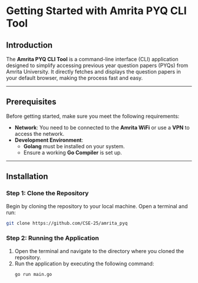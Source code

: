 # Getting Started with Amrita PYQ CLI Tool

## Introduction

The **Amrita PYQ CLI Tool** is a command-line interface (CLI) application designed to simplify accessing previous year question papers (PYQs) from Amrita University. It directly fetches and displays the question papers in your default browser, making the process fast and easy.

---

## Prerequisites

Before getting started, make sure you meet the following requirements:

- **Network**: You need to be connected to the **Amrita WiFi** or use a **VPN** to access the network.
- **Development Environment**:
  - **Golang** must be installed on your system.
  - Ensure a working **Go Compiler** is set up.

---

## Installation

### Step 1: Clone the Repository

Begin by cloning the repository to your local machine. Open a terminal and run:

```bash
git clone https://github.com/CSE-25/amrita_pyq
```

### Step 2: Running the Application

1. Open the terminal and navigate to the directory where you cloned the repository.
2. Run the application by executing the following command:
   ```bash
   go run main.go
   ```
